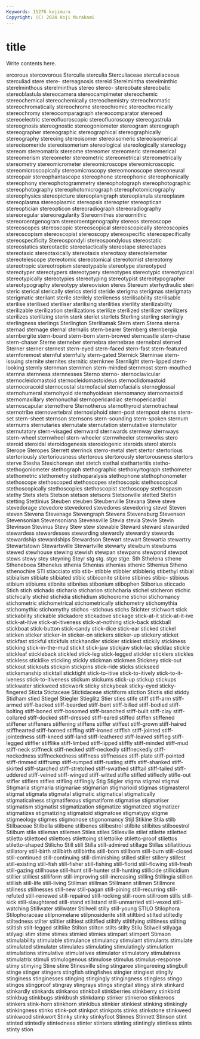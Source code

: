 ```yaml
---
Keywords: 15276 kojimura
Copyright: (C) 2024 Koji Murakami
---
```


# title

Write contents here.



ercorous stercovorous Sterculia
sterculia Sterculiaceae sterculiaceous sterculiad stere stere- stereagnosis stereid Sterelmintha sterelminthic
sterelminthous sterelminthus stereo stereo- stereobate stereobatic stereoblastula stereocamera stereocampimeter stereochemic
stereochemical stereochemically stereochemistry stereochromatic stereochromatically stereochrome stereochromic stereochromically stereochromy stereocomparagraph
stereocomparator stereoed stereoelectric stereofluoroscopic stereofluoroscopy stereogastrula stereognosis stereognostic stereogoniometer stereogram
stereograph stereographer stereographic stereographical stereographically stereography stereoing stereoisomer stereoisomeric stereoisomerical
stereoisomeride stereoisomerism stereological stereologically stereology stereom stereomatrix stereome stereomer stereomeric
stereomerical stereomerism stereometer stereometric stereometrical stereometrically stereometry stereomicrometer stereomicroscope stereomicroscopic
stereomicroscopically stereomicroscopy stereomonoscope stereoneural stereopair stereophantascope stereophone stereophonic stereophonically stereophony
stereophotogrammetry stereophotograph stereophotographic stereophotography stereophotomicrograph stereophotomicrography stereophysics stereopicture stereoplanigraph stereoplanula
stereoplasm stereoplasma stereoplasmic stereopsis stereopter stereoptican stereoptician stereopticon stereoradiograph stereoradiography
stereoregular stereoregularity Stereornithes stereornithic stereoroentgenogram stereoroentgenography stereos stereoscope stereoscopes stereoscopic
stereoscopical stereoscopically stereoscopies stereoscopism stereoscopist stereoscopy stereospecific stereospecifically stereospecificity Stereospondyli
stereospondylous stereostatic stereostatics stereotactic stereotactically stereotape stereotapes stereotaxic stereotaxically stereotaxis
stereotaxy stereotelemeter stereotelescope stereotomic stereotomical stereotomist stereotomy stereotropic stereotropism stereotypable
stereotype stereotyped stereotyper stereotypers stereotypery stereotypes stereotypic stereotypical stereotypically stereotypies
stereotyping stereotypist stereotypographer stereotypography stereotypy stereovision steres Stereum sterhydraulic steri
steric sterical sterically sterics sterid steride sterigma sterigmas sterigmata sterigmatic
sterilant sterile sterilely sterileness sterilisability sterilisable sterilise sterilised steriliser sterilising
sterilities sterility sterilizability sterilizable sterilization sterilizations sterilize sterilized sterilizer sterilizers
sterilizes sterilizing sterin sterk sterlet sterlets Sterling sterling sterlingly sterlingness
sterlings Sterlington Sterlitamak Stern stern Sterna sterna sternad sternage sternal
sternalis stern-bearer Sternberg sternbergia sternbergite stern-board stern-born stern-browed sterncastle stern-chase
stern-chaser Sterne sterneber sternebra sternebrae sternebral sterned Sterner sterner sternest
stern-eyed stern-faced stern-fast stern-featured sternforemost sternful sternfully stern-gated Sternick Sterninae
stern-issuing sternite sternites sternitic sternknee Sternlight stern-lipped stern-looking sternly sternman
sternmen stern-minded sternmost stern-mouthed sternna sternness sternnesses Sterno sterno- sternoclavicular
sternocleidomastoid sternocleidomastoideus sternoclidomastoid sternocoracoid sternocostal sternofacial sternofacialis sternoglossal sternohumeral sternohyoid
sternohyoidean sternomancy sternomastoid sternomaxillary sternonuchal sternopericardiac sternopericardial sternoscapular sternothere Sternotherus
sternothyroid sternotracheal sternotribe sternovertebral sternoxiphoid stern-post sternpost sterns stern-set stern-sheet
sternson sternsons stern-sounding stern-spoken sternum sternums sternutaries sternutate sternutation sternutative
sternutator sternutatory stern-visaged sternward sternwards sternway sternways stern-wheel sternwheel stern-wheeler
sternwheeler sternworks stero steroid steroidal steroidogenesis steroidogenic steroids sterol sterols
Sterope Steropes Sterrett sterrinck sterro-metal stert stertor stertorious stertoriously stertoriousness
stertorous stertorously stertorousness stertors sterve Stesha Stesichorean stet stetch stethal
stetharteritis stetho- stethogoniometer stethograph stethographic stethokyrtograph stethometer stethometric stethometry stethoparalysis
stethophone stethophonometer stethoscope stethoscoped stethoscopes stethoscopic stethoscopical stethoscopically stethoscopies stethoscopist
stethoscopy stethospasm stethy Stets stets Stetson stetson stetsons Stetsonville stetted
Stettin stetting Stettinius Steuben steuben Steubenville Stevana Steve steve stevedorage
stevedore stevedored stevedores stevedoring stevel Steven steven Stevena Stevenage Stevengraph
Stevens Stevensburg Stevenson Stevensonian Stevensoniana Stevensville Stevia stevia Stevie Stevin
Stevinson Stevinus Stevy Stew stew stewable Steward steward stewarded stewardess
stewardesses stewarding stewardly stewardry stewards stewardship stewardships Stewardson Stewart stewart
Stewartia stewartry Stewartstown Stewartsville Stewartville stewarty stewbum stewbums stewed stewhouse
stewing stewish stewpan stewpans stewpond stewpot stews stewy stey steyning
Steyr stg stg. stge stge. Sth Sthelena sthene Stheneboea Sthenelus
sthenia Sthenias sthenias sthenic Sthenius Stheno sthenochire STI stiacciato stib
stib- stibble stibbler stibblerig stibethyl stibial stibialism stibiate stibiated stibic
stibiconite stibine stibines stibio- stibious stibium stibiums stibnite stibnites stibonium
stibophen Stiborius sticcado Stich stich stichado sticharia sticharion stichcharia stichel
sticheron stichic stichically stichid stichidia stichidium stichocrome stichoi stichomancy stichometric
stichometrical stichometrically stichometry stichomythia stichomythic stichomythy stichos -stichous stichs Stichter
stichwort stick stickability stickable stickadore stickadove stickage stick-at-it stick-at-it-ive stick-at-itive
stick-at-itiveness stick-at-nothing stick-back stickball stickboat stick-button stick-candy stick-dice stick-ear sticked
stickel sticken sticker sticker-in sticker-on stickers sticker-up stickery sticket stickfast
stickful stickfuls stickhandler stickier stickiest stickily stickiness sticking stick-in-the-mud stickit
stick-jaw stickjaw stick-lac sticklac stickle stickleaf stickleback stickled stick-leg stick-legged
stickler sticklers stickles stickless sticklike stickling stickly stickman stickmen Stickney
stick-out stickout stickouts stickpin stickpins stick-ride sticks stickseed sticksmanship sticktail
sticktight stick-to-itive stick-to-itively stick-to-it-iveness stick-to-itiveness stickum stickums stick-up stickup stickups
stickwater stickweed stickwork sticky stickybeak sticky-eyed sticky-fingered Sticta Stictaceae Stictidaceae
stictiform stiction Stictis stid stiddy Stidham stied Stiegel Stiegler Stieglitz
Stier sties stife stiff stiff-arm stiff-armed stiff-backed stiff-bearded stiff-bent stiff-billed
stiff-bodied stiff-bolting stiff-boned stiff-bosomed stiff-branched stiff-built stiff-clay stiff-collared stiff-docked stiff-dressed
stiff-eared stiffed stiffen stiffened stiffener stiffeners stiffening stiffens stiffer stiffest
stiff-grown stiff-haired stiffhearted stiff-horned stiffing stiff-ironed stiffish stiff-jointed stiff-jointedness stiff-kneed
stiff-land stiff-leathered stiff-leaved stiffleg stiff-legged stiffler stifflike stiff-limbed stiff-lipped stiffly
stiff-minded stiff-mud stiff-neck stiffneck stiff-necked stiff-neckedly stiffneckedly stiff-neckedness stiffneckedness stiffness
stiffnesses stiff-plate stiff-pointed stiff-rimmed stiffrump stiff-rumped stiff-rusting stiffs stiff-shanked stiff-skirted
stiff-starched stiff-stretched stiff-swathed stifftail stiff-tailed stiff-uddered stiff-veined stiff-winged stiff-witted stifle
stifled stifledly stifle-out stifler stiflers stifles stifling stiflingly Stig Stigler
stigma stigmai stigmal Stigmaria stigmaria stigmariae stigmarian stigmarioid stigmas stigmasterol
stigmat stigmata stigmatal stigmatic stigmatical stigmatically stigmaticalness stigmatiferous stigmatiform stigmatise
stigmatiser stigmatism stigmatist stigmatization stigmatize stigmatized stigmatizer stigmatizes stigmatizing stigmatoid
stigmatose stigmatypy stigme stigmeology stigmes stigmonose stigonomancy Stijl Stikine Stila
stilb Stilbaceae Stilbella stilbene stilbenes stilbestrol stilbite stilbites stilboestrol Stilbum
stile stileman stilemen Stiles stiles Stilesville stilet stilette stiletted stiletto
stilettoed stilettoes stilettoing stilettolike stiletto-proof stilettos stiletto-shaped Stilicho Still still
Stilla still-admired stillage Stillas stillatitious stillatory still-birth stillbirth stillbirths still-born
stillborn still-burn still-closed still-continued still-continuing still-diminishing stilled stiller stillery stillest
still-existing still-fish still-fisher still-fishing still-florid still-flowing still-fresh still-gazing stillhouse still-hunt
still-hunter still-hunting stillicide stillicidium stillier stilliest stilliform still-improving still-increasing stilling
Stillingia stillion stillish still-life still-living Stillman stillman Stillmann stillmen Stillmore
stillness stillnesses still-new still-pagan still-pining still-recurring still-refuted still-renewed still-repaired still-rocking
still-room stillroom stills still-sick still-slaughtered still-stand stillstand still-unmarried still-vexed still-watching
Stillwater stillwater Stillwell stilly still-young STILO Stilophora Stilophoraceae stilpnomelane stilpnosiderite
stilt stiltbird stilted stiltedly stiltedness stilter stiltier stiltiest stiltified stiltify
stiltifying stiltiness stilting stiltish stilt-legged stiltlike Stilton stilton stilts stilty
Stilu Stilwell stilyaga stilyagi stim stime stimes stimied stimies stimpart
stimpert Stimson stimulability stimulable stimulance stimulancy stimulant stimulants stimulate stimulated
stimulater stimulates stimulating stimulatingly stimulation stimulations stimulative stimulatives stimulator stimulatory
stimulatress stimulatrix stimuli stimulogenous stimulose stimulus stimulus-response stimy stimying Stine
stine Stinesville sting stingaree stingareeing stingbull stinge stinger stingers stingfish
stingfishes stingier stingiest stingily stinginess stinginesses stinging stingingly stingingness stingless
stingo stingos stingproof stingray stingrays stings stingtail stingy stink stinkard
stinkardly stinkards stinkaroo stinkball stinkberries stinkberry stinkbird stinkbug stinkbugs stinkbush
stinkdamp stinker stinkeroo stinkeroos stinkers stink-horn stinkhorn stinkibus stinkier stinkiest
stinking stinkingly stinkingness stinko stink-pot stinkpot stinkpots stinks stinkstone stinkweed
stinkwood stinkwort Stinky stinky stinkyfoot Stinnes Stinnett Stinson stint stinted
stintedly stintedness stinter stinters stinting stintingly stintless stints stinty stion
